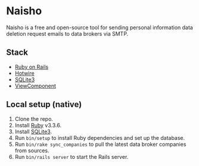 # Naisho

Naisho is a free and open-source tool for sending personal information data deletion request emails to data brokers via SMTP.

## Stack

- [Ruby on Rails](https://rubyonrails.org/)
- [Hotwire](https://hotwired.dev/)
- [SQLite3](https://www.sqlite.org/index.html)
- [ViewComponent](https://viewcomponent.org/)

## Local setup (native)

1. Clone the repo.
2. Install [Ruby](https://www.ruby-lang.org/en/) v3.3.6.
3. Install [SQLite3](https://www.sqlite.org/index.html).
4. Run `bin/setup` to install Ruby dependencies and set up the database.
5. Run `bin/rake sync_companies` to pull the latest data broker companies from sources.
6. Run `bin/rails server` to start the Rails server.
